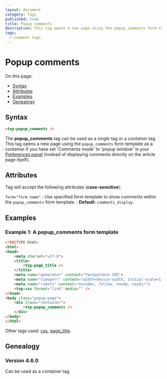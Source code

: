 ```yaml
---
layout: document
category: Tags
published: true
title: Popup comments
description: This tag opens a new page using the popup_comments form template as a container if you set 'Comments mode' to 'popup window' in Preferences.
tags:
  - Comment tags
---
```


# Popup comments

On this page:

* [Syntax](#syntax)
* [Attributes](#attributes)
* [Examples](#examples)
* [Genealogy](#genealogy)

## Syntax

~~~ html
<txp:popup_comments />
~~~

The **popup_comments** tag can be used as a *single* tag or a *container* tag. This tag opens a new page using the `popup_comments` form template as a container if you have set 'Comments mode' to 'popup window' in your [Preferences panel](https://docs.textpattern.com/administration/preferences-panel#comments-mode) (instead of displaying comments directly on the article page itself).

## Attributes

Tag will accept the following attributes (**case-sensitive**):

`form="form name"`
: Use specified form template to show comments within the `popup_comments` form template.
: **Default:** `comments_display`.

## Examples

### Example 1: A popup_comments form template

~~~ html
<!DOCTYPE html>
<html>
<head>
    <meta charset="utf-8">
    <title>
        <txp:page_title />
    </title>
    <meta name="generator" content="Textpattern CMS">
    <meta name="viewport" content="width=device-width, initial-scale=1, shrink-to-fit=no">
    <meta name="robots" content="noindex, follow, noodp, noydir">
    <txp:css format="link" media="" />
</head>
<body class="popup-page">
    <div class="container">
        <txp:popup_comments />
    </div>
</body>
</html>
~~~

Other tags used: [css](css), [page_title](page_title).

## Genealogy

### Version 4.6.0

Can be used as a container tag.
